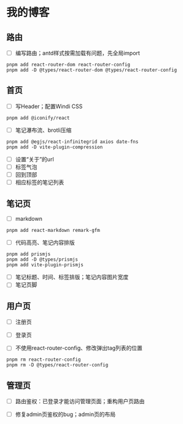# 我的博客

## 路由

- [ ] 编写路由；antd样式按需加载有问题，先全局import

```shell
pnpm add react-router-dom react-router-config
pnpm add -D @types/react-router-dom @types/react-router-config
```

## 首页

- [ ] 写Header；配置Windi CSS

```shell
pnpm add @iconify/react
```

- [ ] 笔记瀑布流、brotli压缩

```shell
pnpm add @egjs/react-infinitegrid axios date-fns
pnpm add -D vite-plugin-compression
```

- [ ] 设置“关于”的url
- [ ] 标签气泡
- [ ] 回到顶部
- [ ] 相应标签的笔记列表

## 笔记页

- [ ] markdown

```shell
pnpm add react-markdown remark-gfm
```

- [ ] 代码高亮、笔记内容排版

```shell
pnpm add prismjs
pnpm add -D @types/prismjs
pnpm add vite-plugin-prismjs
```

- [ ] 笔记标题、时间、标签排版；笔记内容图片宽度
- [ ] 笔记页脚

## 用户页

- [ ] 注册页
- [ ] 登录页

- [ ] 不使用react-router-config、修改弹出tag列表的位置

```shell
pnpm rm react-router-config
pnpm rm -D @types/react-router-config
```

## 管理页

- [ ] 路由鉴权：已登录才能访问管理页面；重构用户页路由
- [ ] 修复admin页鉴权的bug；admin页的布局

